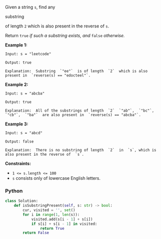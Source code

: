 Given a  string  `s`, find any

substring

of length  `2`  which is also present in the reverse of  `s`.

Return  `true` _if such a substring exists, and_ `false` _otherwise._

**Example 1:**
```
Input: s = "leetcode"

Output: true

Explanation:  Substring  `"ee"`  is of length  `2`  which is also present in  `reverse(s) == "edocteel"`.
```

**Example 2:**
```
Input: s = "abcba"

Output: true

Explanation:  All of the substrings of length  `2`  `"ab"`,  `"bc"`,  `"cb"`,  `"ba"`  are also present in  `reverse(s) == "abcba"`.
```

**Example 3:**
```
Input: s = "abcd"

Output: false

Explanation:  There is no substring of length  `2`  in  `s`, which is also present in the reverse of  `s`.
```

**Constraints:**

-   `1 <= s.length <= 100`
-   `s`  consists only of lowercase English letters.


### Python
```python
class Solution:
    def isSubstringPresent(self, s: str) -> bool:
        cur, visited = '', set()
        for i in range(1, len(s)):
            visited.add(s[i - 1] + s[i])
            if s[i] + s[i - 1] in visited:
                return True
        return False
```